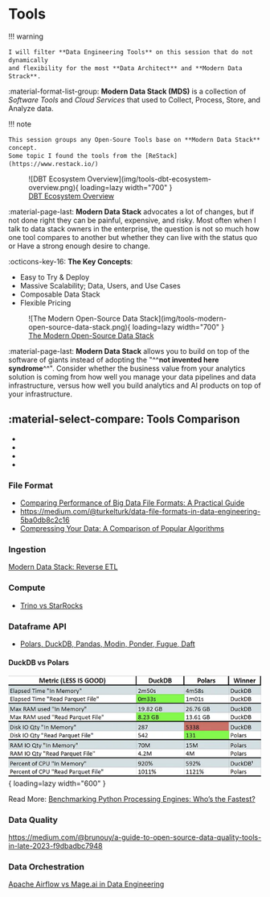 # Tools

!!! warning

    I will filter **Data Engineering Tools** on this session that do not dynamically
    and flexibility for the most **Data Architect** and **Modern Data Strack**.

:material-format-list-group: **Modern Data Stack (MDS)** is a collection of _Software Tools_
and _Cloud Services_ that used to Collect, Process, Store, and Analyze data.

!!! note

    This session groups any Open-Soure Tools base on **Modern Data Stack** concept.
    Some topic I found the tools from the [ReStack](https://www.restack.io/)

<figure markdown="span">
  ![DBT Ecosystem Overview](img/tools-dbt-ecosystem-overview.png){ loading=lazy width="700" }
  <figcaption><a href="https://bitestreams.com/blog/modern-data-stack/">DBT Ecosystem Overview</a></figcaption>
</figure>

:material-page-last: **Modern Data Stack** advocates a lot of changes, but if not
done right they can be painful, expensive, and risky. Most often when I talk to
data stack owners in the enterprise, the question is not so much how one tool
compares to another but whether they can live with the status quo or Have a strong
enough desire to change.

:octicons-key-16: **The Key Concepts**:

- Easy to Try & Deploy
- Massive Scalability; Data, Users, and Use Cases
- Composable Data Stack
- Flexible Pricing

<figure markdown="span">
  ![The Modern Open-Source Data Stack](img/tools-modern-open-source-data-stack.png){ loading=lazy width="700" }
  <figcaption><a href="https://www.datafold.com/blog/the-modern-data-stack-open-source-edition#instrumentation/">The Modern Open-Source Data Stack</a></figcaption>
</figure>

:material-page-last: **Modern Data Stack** allows you to build on top of the software
of giants instead of adopting the "^^**not invented here syndrome**^^".
Consider whether the business value from your analytics solution is coming from
how well you manage your data pipelines and data infrastructure, versus how well
you build analytics and AI products on top of your infrastructure.

## :material-select-compare: Tools Comparison

- [](https://itnext.io/five-apache-projects-you-probably-didnt-know-about-13528e05765f)
- [](https://medium.com/geekculture/airflow-vs-prefect-vs-kestra-which-is-best-for-building-advanced-data-pipelines-40cfbddf9697)
- [](https://medium.com/@mariusz_kujawski/converting-csv-files-to-parquet-with-polars-pandas-dask-and-dackdb-52a77378349d)
- [](https://medium.com/@kywe665/hot-take-apache-hudi-delta-lake-apache-iceberg-are-divergent-7ca6a43d39fc)

### File Format

- [Comparing Performance of Big Data File Formats: A Practical Guide](https://towardsdatascience.com/comparing-performance-of-big-data-file-formats-a-practical-guide-ef366561b7d2)
- https://medium.com/@turkelturk/data-file-formats-in-data-engineering-5ba0db8c2c16
- [Compressing Your Data: A Comparison of Popular Algorithms](https://thedatasalesguy.medium.com/compressing-your-data-a-comparison-of-popular-algorithms-7a7dc341af94)

### Ingestion

[](https://jove.medium.com/airbyte-or-meltano-lazy-mans-guide-3b869c7d80f1)
[Modern Data Stack: Reverse ETL](https://blog.stackademic.com/modern-data-stack-reverse-etl-e77c920887ae)

### Compute

- [Trino vs StarRocks](https://blog.devgenius.io/comparison-of-the-open-source-query-engines-trino-and-starrocks-cf959049f9ab)

### Dataframe API

- [Polars, DuckDB, Pandas, Modin, Ponder, Fugue, Daft](https://rathoreaparna678.medium.com/polars-duckdb-pandas-modin-ponder-fugue-daft-which-one-is-the-best-dataframe-and-sql-tool-e8f7cba550cb)

#### DuckDB vs Polars

![DuckDB vs Polars](img/tools-compare-duckdb-vs-polars.png){ loading=lazy width="600" }

Read More: [Benchmarking Python Processing Engines: Who’s the Fastest?](https://medium.com/@bruno.nrello/benchmarking-python-processing-engines-whos-the-fastest-695f99cfe655)

### Data Quality

https://medium.com/@brunouy/a-guide-to-open-source-data-quality-tools-in-late-2023-f9dbadbc7948

### Data Orchestration

[Apache Airflow vs Mage.ai in Data Engineering](https://medium.com/odicis-data-engineering/apache-airflow-vs-mage-ai-in-data-engineering-745c040a05e8)
